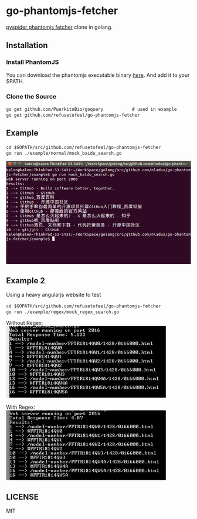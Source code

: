 # go-phantomjs-fetcher
[pyspider phantomjs fetcher](https://github.com/binux/pyspider/tree/master/pyspider/fetcher) clone in golang.

## Installation
### Install PhantomJS
You can download the phantomjs executable binary [here](http://phantomjs.org/download.html). And add it to your $PATH.
### Clone the Source
``` shell
go get github.com/PuerkitoBio/goquery           # used in example
go get github.com/refusetofeel/go-phantomjs-fetcher
```

## Example
```shell
cd $GOPATH/src/github.com/refusetofeel/go-phantomjs-fetcher
go run ./example/normal/mock_baidu_search.go
```
![mock_baidu_search](./example/normal/mock_baidu_search.png)

## Example 2
Using a heavy angularjs website to test  
```shell
cd $GOPATH/src/github.com/refusetofeel/go-phantomjs-fetcher
go run ./example/regex/mock_regex_search.go
```
Without Regex:  
![without_regex](./example/regex/WithoutRegex.jpg)

With Regex:  
![with_regex](./example/regex/WIthRegex.jpg)

## LICENSE
MIT
